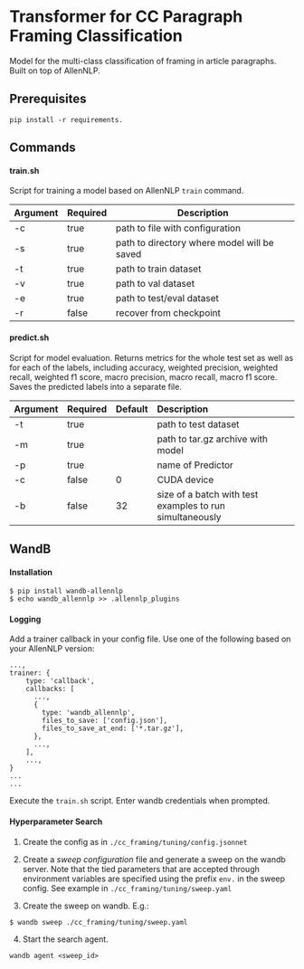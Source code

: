 # Transformer for CC Paragraph Framing Classification

Model for the multi-class classification of framing in article paragraphs. Built on top of AllenNLP.

## Prerequisites
```
pip install -r requirements.
```

## Commands

#### train.sh
Script for training a model based on AllenNLP `train` command.

| Argument | Required | Description                                 |
|:---------|:---------|---------------------------------------------|
| -c       | true     | path to file with configuration             |
| -s       | true     | path to directory where model will be saved |
| -t       | true     | path to train dataset                       |
| -v       | true     | path to val dataset                         |
| -e       | true     | path to test/eval dataset                   |
| -r       | false    | recover from checkpoint                     |

#### predict.sh

Script for model evaluation. 
Returns metrics for the whole test set as well as for each of the labels, including accuracy, weighted precision, weighted recall, weighted f1 score, macro precision, macro recall,  macro f1 score.
Saves the predicted labels into a separate file. 

| Argument | Required | Default | Description                                                      |
|:---------|:---------|:--------|:-----------------------------------------------------------------|
| -t       | true     |         | path to test dataset                                             |
| -m       | true     |         | path to tar.gz archive with model                                |
| -p       | true     |         | name of Predictor                                                |
| -c       | false    | 0       | CUDA device                                                      |                                          |
| -b       | false    | 32      | size of a batch with test examples to run simultaneously         |

## WandB

#### Installation

```
$ pip install wandb-allennlp
$ echo wandb_allennlp >> .allennlp_plugins
```

#### Logging 

Add a trainer callback in your config file. Use one of the following based on your AllenNLP version:

```
...,
trainer: {
    type: 'callback',
    callbacks: [
      ...,
      {
        type: 'wandb_allennlp',
        files_to_save: ['config.json'],
        files_to_save_at_end: ['*.tar.gz'],
      },
      ...,
    ],
    ...,
}
...
...
```

Execute the `train.sh` script. Enter wandb credentials when prompted.

#### Hyperparameter Search

1. Create the config as in `./cc_framing/tuning/config.jsonnet`

2. Create a *sweep configuration* file and generate a sweep on the wandb server. Note that the tied parameters that are accepted through environment variables are specified using the prefix `env.` in the sweep config. See example in `./cc_framing/tuning/sweep.yaml`

3. Create the sweep on wandb. E.g.:

```
$ wandb sweep ./cc_framing/tuning/sweep.yaml
```

4. Start the search agent.

```
wandb agent <sweep_id>
```
